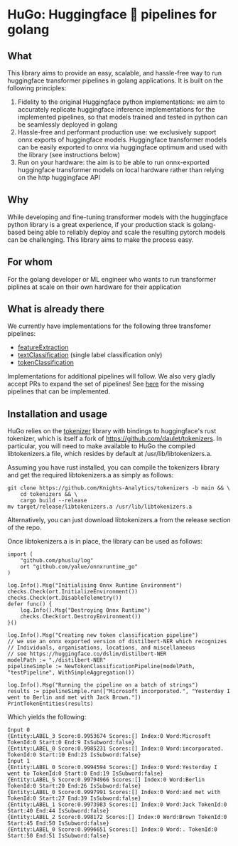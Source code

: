 # <span>HuGo: Huggingface 🤗 pipelines for golang

## What

This library aims to provide an easy, scalable, and hassle-free way to run huggingface transformer pipelines in golang applications. It is built on the following principles:

1. Fidelity to the original Huggingface python implementations: we aim to accurately replicate huggingface inference implementations for the implemented pipelines, so that models trained and tested in python can be seamlessly deployed in golang
2. Hassle-free and performant production use: we exclusively support onnx exports of huggingface models. Huggingface transformer models can be easily exported to onnx via huggingface optimum and used with the library (see instructions below)
3. Run on your hardware: the aim is to be able to run onnx-exported huggingface transformer models on local hardware rather than relying on the http huggingface API

## Why

While developing and fine-tuning transformer models with the huggingface python library is a great experience, if your production stack is golang-based being able to reliably deploy and scale the resulting pytorch models can be challenging. This library aims to make the process easy.

## For whom

For the golang developer or ML engineer who wants to run transformer piplines at scale on their own hardware for their application

## What is already there

We currently have implementations for the following three transfomer pipelines:

- [featureExtraction](https://huggingface.co/docs/transformers/en/main_classes/pipelines#transformers.FeatureExtractionPipeline)
- [textClassification](https://huggingface.co/docs/transformers/en/main_classes/pipelines#transformers.TextClassificationPipeline) (single label classification only)
- [tokenClassification](https://huggingface.co/docs/transformers/en/main_classes/pipelines#transformers.TokenClassificationPipeline)

Implementations for additional pipelines will follow. We also very gladly accept PRs to expand the set of pipelines! See [here](https://huggingface.co/docs/transformers/en/main_classes/pipelines) for the missing pipelines that can be implemented.

## Installation and usage

HuGo relies on the [tokenizer](https://github.com/Knights-Analytics/tokenizers) library with bindings to huggingface's rust tokenizer, which is itself a fork of https://github.com/daulet/tokenizers. In particular, you will need to make available to HuGo the compiled libtokenizers.a file, which resides by default at /usr/lib/libtokenizers.a.

Assuming you have rust installed, you can compile the tokenizers library and get the required libtokenizers.a as simply as follows:

```
git clone https://github.com/Knights-Analytics/tokenizers -b main && \
    cd tokenizers && \
    cargo build --release
mv target/release/libtokenizers.a /usr/lib/libtokenizers.a
```

Alternatively, you can just download libtokenizers.a from the release section of the repo.

Once libtokenizers.a is in place, the library can be used as follows:

```
import (
	"github.com/phuslu/log"
	ort "github.com/yalue/onnxruntime_go"
)

log.Info().Msg("Initialising Onnx Runtime Environment")
checks.Check(ort.InitializeEnvironment())
checks.Check(ort.DisableTelemetry())
defer func() {
    log.Info().Msg("Destroying Onnx Runtime")
    checks.Check(ort.DestroyEnvironment())
}()

log.Info().Msg("Creating new token classification pipeline")
// we use an onnx exported version of distilbert-NER which recognizes
// Individuals, organisations, locations, and miscellaneous
// see https://huggingface.co/dslim/distilbert-NER
modelPath := "./distilbert-NER"
pipelineSimple := NewTokenClassificationPipeline(modelPath, "testPipeline", WithSimpleAggregation())

log.Info().Msg("Running the pipeline on a batch of strings")
results := pipelineSimple.run(["Microsoft incorporated.", "Yesterday I went to Berlin and met with Jack Brown."])
PrintTokenEntities(results)
```

Which yields the following:

```
Input 0
{Entity:LABEL_3 Score:0.9953674 Scores:[] Index:0 Word:Microsoft TokenId:0 Start:0 End:9 IsSubword:false}
{Entity:LABEL_0 Score:0.9985231 Scores:[] Index:0 Word:incorporated. TokenId:0 Start:10 End:23 IsSubword:false}
Input 1
{Entity:LABEL_0 Score:0.9994594 Scores:[] Index:0 Word:Yesterday I went to TokenId:0 Start:0 End:19 IsSubword:false}
{Entity:LABEL_5 Score:0.99794966 Scores:[] Index:0 Word:Berlin TokenId:0 Start:20 End:26 IsSubword:false}
{Entity:LABEL_0 Score:0.9997991 Scores:[] Index:0 Word:and met with TokenId:0 Start:27 End:39 IsSubword:false}
{Entity:LABEL_1 Score:0.9973983 Scores:[] Index:0 Word:Jack TokenId:0 Start:40 End:44 IsSubword:false}
{Entity:LABEL_2 Score:0.998172 Scores:[] Index:0 Word:Brown TokenId:0 Start:45 End:50 IsSubword:false}
{Entity:LABEL_0 Score:0.9996651 Scores:[] Index:0 Word:. TokenId:0 Start:50 End:51 IsSubword:false}
```
